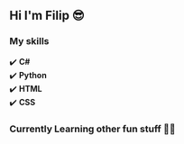 ## Hi I'm Filip 😎

### My skills
✔️ **C#**\
✔️ **Python**\
✔️ **HTML**\
✔️ **CSS**

### Currently Learning other fun stuff 👨‍🎓




<!--
**sos321/sos321** is a ✨ _special_ ✨ repository because its `README.md` (this file) appears on your GitHub profile.

Here are some ideas to get you started:

- 🔭 I’m currently working on ...
- 🌱 I’m currently learning ...
- 👯 I’m looking to collaborate on ...
- 🤔 I’m looking for help with ...
- 💬 Ask me about ...
- 📫 How to reach me: ...
- 😄 Pronouns: ...
- ⚡ Fun fact: ...
-->
